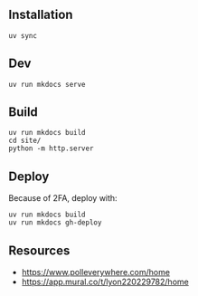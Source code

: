 ## Installation

```
uv sync
```

## Dev

```
uv run mkdocs serve
```

## Build

```
uv run mkdocs build
cd site/
python -m http.server
```

## Deploy 

Because of 2FA, deploy with:

```
uv run mkdocs build
uv run mkdocs gh-deploy
```

## Resources

* https://www.polleverywhere.com/home
* https://app.mural.co/t/lyon220229782/home
